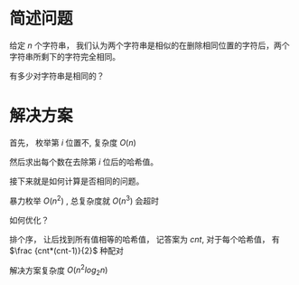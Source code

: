 # 简述问题

给定 $n$ 个字符串， 我们认为两个字符串是相似的在删除相同位置的字符后，两个字符串所剩下的字符完全相同。

有多少对字符串是相同的？

# 解决方案

首先， 枚举第 $i$ 位置不, 复杂度 $O(n)$

然后求出每个数在去除第 $i$ 位后的哈希值。 

接下来就是如何计算是否相同的问题。

暴力枚举 $O(n^2)$ , 总复杂度就 $O(n^3)$ 会超时

如何优化？

排个序， 让后找到所有值相等的哈希值， 记答案为 $cnt$,  对于每个哈希值， 有 $\frac {cnt*(cnt-1)}{2}$ 种配对

解决方案复杂度 $O(n^2log_2n)$

